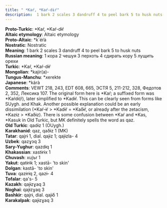 ```yaml
---
title: " *Kaŕ, *Kaŕ-dɨŕ"
description:  1 bark 2 scales 3 dandruff 4 to peel bark 5 to husk nuts
---
```


<strong>Proto-Turkic</strong>:  *Kaŕ, *Kaŕ-dɨŕ<br>
<strong>Altaic etymology</strong>:  Altaic etymology<br>
<strong> Proto-Altaic</strong>:  *k`éŕà<br>
<strong>Nostratic</strong>:  Nostratic<br>
<strong>Meaning</strong>:  1 bark 2 scales 3 dandruff 4 to peel bark 5 to husk nuts<br>
<strong>Russian meaning</strong>:  1 кора 2 чешуя 3 перхоть 4 сдирать кору 5 лущить орехи<br>
<strong>Turkic</strong>:  *Kaŕ, *Kaŕ-dɨŕ<br>
<strong>Mongolian</strong>:  *kajir(a)-<br>
<strong>Tungus-Manchu</strong>:  *xerekte<br>
<strong>Japanese</strong>:  *kárà<br>
<strong>Comments</strong>:  VEWT 218, 243, EDT 608, 665, ЭСТЯ 5, 211-212, 328, Федотов 2, 352, Лексика 107. The original form here is *Kaŕ; a suffixed form was *Kaŕdɨ(ŕ), later simplified to *Kadɨŕ. This can be clearly seen from forms like SUygh. and Khak. Another possible explanation could be an early dissimilation (*Kaŕ-ɨŕ > *Kadɨŕ = *Kaδɨŕ, or already after the zetacism, *Kazɨz > *Kaδɨz). There is some confusion between *Kaŕ and *Kas, *Kasuk in Old Turkic, but MK definitely spells the word as qaz.<br>
<strong>Old Turkic</strong>:  qadɨz 1 (OUygh.)<br>
<strong>Karakhanid</strong>:  qaz, qaδɨz 1 (MK)<br>
<strong>Tatar</strong>:  qajrɨ 1, dial. qajɨz 1; qajɨzla- 4<br>
<strong>Uzbek</strong>:  qazɣɔq 3<br>
<strong>Sary-Yughur</strong>:  qazdɨq 1<br>
<strong>Khakassian</strong>:  xastɨrɨx 1<br>
<strong>Chuvash</strong>:  xujъr 1<br>
<strong>Yakut</strong>:  qatɨrɨk 1; xastā- 'to skin'<br>
<strong>Dolgan</strong>:  kastā- 'to skin'<br>
<strong>Tuva</strong>:  qazɨrɨq 2, qazɨ- 4<br>
<strong>Tofalar</strong>:  qa's- 5<br>
<strong>Kazakh</strong>:  qajɨzɣaq 3<br>
<strong>Noghai</strong>:  qajɨzɣaq 3<br>
<strong>Bashkir</strong>:  qajrɨ, dial. qajɨδ 1<br>
<strong>Karakalpak</strong>:  qajɨzɣaq 3<br>


